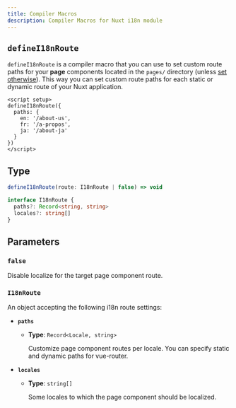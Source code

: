 ```yaml
---
title: Compiler Macros
description: Compiler Macros for Nuxt i18n module
---
```


## `defineI18nRoute`

`defineI18nRoute` is a compiler macro that you can use to set custom route paths for your **page** components located in the `pages/` directory (unless [set otherwise](https://nuxt.com/docs/api/configuration/nuxt-config#pages-1)). This way you can set custom route paths for each static or dynamic route of your Nuxt application.

```vue [pages/some-page.vue]
<script setup>
defineI18nRoute({
  paths: {
    en: '/about-us',
    fr: '/a-propos',
    ja: '/about-ja'
  }
})
</script>
```

## Type

```ts
defineI18nRoute(route: I18nRoute | false) => void

interface I18nRoute {
  paths?: Record<string, string>
  locales?: string[]
}
```

## Parameters

### `false`

Disable localize for the target page component route.

### `I18nRoute`

An object accepting the following i18n route settings:

- **`paths`**

  - **Type**: `Record<Locale, string>`

    Customize page component routes per locale. You can specify static and dynamic paths for vue-router.

- **`locales`**

  - **Type**: `string[]`

    Some locales to which the page component should be localized.
